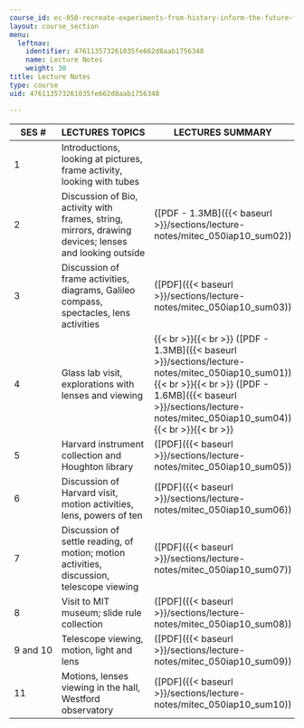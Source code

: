 ```yaml
---
course_id: ec-050-recreate-experiments-from-history-inform-the-future-from-the-past-galileo-january-iap-2010
layout: course_section
menu:
  leftnav:
    identifier: 476113573261035fe662d8aab1756348
    name: Lecture Notes
    weight: 30
title: Lecture Notes
type: course
uid: 476113573261035fe662d8aab1756348

---
```


| SES # | LECTURES TOPICS | LECTURES SUMMARY | LECTURES SLIDES |
| --- | --- | --- | --- |
| 1 | Introductions, looking at pictures, frame activity, looking with tubes | &nbsp; | ([PDF - 1.5MB]({{< baseurl >}}/sections/lecture-notes/mitec_050iap10_lec01)) |
| 2 | Discussion of Bio, activity with frames, string, mirrors, drawing devices; lenses and looking outside | ([PDF - 1.3MB]({{< baseurl >}}/sections/lecture-notes/mitec_050iap10_sum02)) | ([PDF]({{< baseurl >}}/sections/lecture-notes/mitec_050iap10_lec02)) |
| 3 | Discussion of frame activities, diagrams, Galileo compass, spectacles, lens activities | ([PDF]({{< baseurl >}}/sections/lecture-notes/mitec_050iap10_sum03)) | &nbsp; |
| 4 | Glass lab visit, explorations with lenses and viewing |  {{< br >}}{{< br >}} ([PDF - 1.3MB]({{< baseurl >}}/sections/lecture-notes/mitec_050iap10_sum01)) {{< br >}}{{< br >}} ([PDF - 1.6MB]({{< baseurl >}}/sections/lecture-notes/mitec_050iap10_sum04)) {{< br >}}{{< br >}}  | ([PDF]({{< baseurl >}}/sections/lecture-notes/mitec_050iap10_lec04)) |
| 5 | Harvard instrument collection and Houghton library | ([PDF]({{< baseurl >}}/sections/lecture-notes/mitec_050iap10_sum05)) | &nbsp; |
| 6 | Discussion of Harvard visit, motion activities, lens, powers of ten | ([PDF]({{< baseurl >}}/sections/lecture-notes/mitec_050iap10_sum06)) | &nbsp; |
| 7 | Discussion of settle reading, of motion; motion activities, discussion, telescope viewing | ([PDF]({{< baseurl >}}/sections/lecture-notes/mitec_050iap10_sum07)) | &nbsp; |
| 8 | Visit to MIT museum; slide rule collection | ([PDF]({{< baseurl >}}/sections/lecture-notes/mitec_050iap10_sum08)) | &nbsp; |
| 9 and 10 | Telescope viewing, motion, light and lens | ([PDF]({{< baseurl >}}/sections/lecture-notes/mitec_050iap10_sum09)) | &nbsp; |
| 11 | Motions, lenses viewing in the hall, Westford observatory | ([PDF]({{< baseurl >}}/sections/lecture-notes/mitec_050iap10_sum10)) |
